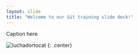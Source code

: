 ```yaml
---
layout: slide
title: "Welcome to our Git training slide deck!"
---
```


Caption here

![luchadortocat](https://octodex.github.com/images/luchadortocat.png)
{: .center}
